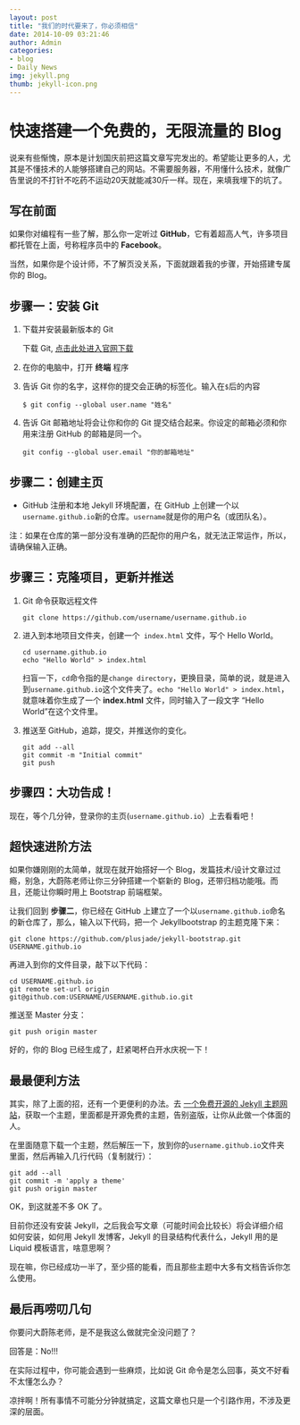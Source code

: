 ```yaml
---
layout: post
title: "我们的时代要来了，你必须相信"
date: 2014-10-09 03:21:46
author: Admin
categories: 
- blog
- Daily News
img: jekyll.png
thumb: jekyll-icon.png
---
```


# 快速搭建一个免费的，无限流量的 Blog

说来有些惭愧，原本是计划国庆前把这篇文章写完发出的。希望能让更多的人，尤其是不懂技术的人能够搭建自己的网站。不需要服务器，不用懂什么技术，就像广告里说的不打针不吃药不运动20天就能减30斤一样。现在，来填我埋下的坑了。

## 写在前面

如果你对编程有一些了解，那么你一定听过 **GitHub**，它有着超高人气，许多项目都托管在上面，号称程序员中的 **Facebook**。

当然，如果你是个设计师，不了解页没关系，下面就跟着我的步骤，开始搭建专属你的 Blog。<!--more-->

## 步骤一：安装 Git

1. 下载并安装最新版本的 Git

	下载 Git, [点击此处进入官网下载](http://git-scm.com/downloads/ "下载")

1. 在你的电脑中，打开 **终端** 程序
1. 告诉 Git 你的名字，这样你的提交会正确的标签化。输入在`$`后的内容

	```
	$ git config --global user.name "姓名"
	```
	
1. 告诉 Git 邮箱地址将会让你和你的 Git 提交结合起来。你设定的邮箱必须和你用来注册 GitHub 的邮箱是同一个。

	```
	git config --global user.email "你的邮箱地址"
	```
	
## 步骤二：创建主页

- GitHub 注册和本地 Jekyll 环境配置，在 GitHub 上创建一个以`username.github.io`新的仓库。`username`就是你的用户名（或团队名）。

注：如果在仓库的第一部分没有准确的匹配你的用户名，就无法正常运作，所以，请确保输入正确。

## 步骤三：克隆项目，更新并推送

1. Git 命令获取远程文件

	```
	git clone https://github.com/username/username.github.io
	```

1. 进入到本地项目文件夹，创建一个` index.html` 文件，写个 Hello World。

	```
	cd username.github.io
	echo "Hello World" > index.html
	```
	扫盲一下，`cd`命令指的是`change directory`，更换目录，简单的说，就是进入到`username.github.io`这个文件夹了。`echo "Hello World" > index.html`，就意味着你生成了一个 **index.html** 文件，同时输入了一段文字 “Hello World”在这个文件里。
	
1. 推送至 GitHub，追踪，提交，并推送你的变化。

	```
	git add --all
	git commit -m "Initial commit"
	git push
	```
	
## 步骤四：大功告成！

现在，等个几分钟，登录你的主页(`username.github.io`）上去看看吧！


## 超快速进阶方法

如果你嫌刚刚的太简单，就现在就开始搭好一个 Blog，发篇技术/设计文章过过瘾，别急，大蔚陈老师让你三分钟搭建一个崭新的 Blog，还带归档功能哦。而且，还能让你瞬时用上 Bootstrap 前端框架。

让我们回到 **步骤二**，你已经在 GitHub 上建立了一个以`username.github.io`命名的新仓库了，那么，输入以下代码，把一个 Jekyllbootstrap 的主题克隆下来：

	git clone https://github.com/plusjade/jekyll-bootstrap.git USERNAME.github.io
	
再进入到你的文件目录，敲下以下代码：

	cd USERNAME.github.io
	git remote set-url origin git@github.com:USERNAME/USERNAME.github.io.git
	
推送至 Master 分支：

	git push origin master
	
好的，你的 Blog 已经生成了，赶紧喝杯白开水庆祝一下！

## 最最便利方法

其实，除了上面的招，还有一个更便利的办法。去 [一个免费开源的 Jekyll 主题网站](http://jekyllthemes.org/)，获取一个主题，里面都是开源免费的主题，告别盗版，让你从此做一个体面的人。

在里面随意下载一个主题，然后解压一下，放到你的`username.github.io`文件夹里面，然后再输入几行代码（复制就行）：

	git add --all
	git commit -m 'apply a theme'
	git push origin master
	
OK，到这就差不多 OK 了。

目前你还没有安装 Jekyll，之后我会写文章（可能时间会比较长）将会详细介绍如何安装，如何用 Jekyll 发博客，Jekyll 的目录结构代表什么，Jekyll 用的是 Liquid 模板语言，啥意思啊？

现在嘛，你已经成功一半了，至少搭的能看，而且那些主题中大多有文档告诉你怎么使用。

## 最后再唠叨几句

你要问大蔚陈老师，是不是我这么做就完全没问题了？

回答是：No!!!

在实际过程中，你可能会遇到一些麻烦，比如说 Git 命令是怎么回事，英文不好看不太懂怎么办？

凉拌啊！所有事情不可能分分钟就搞定，这篇文章也只是一个引路作用，不涉及更深的层面。




